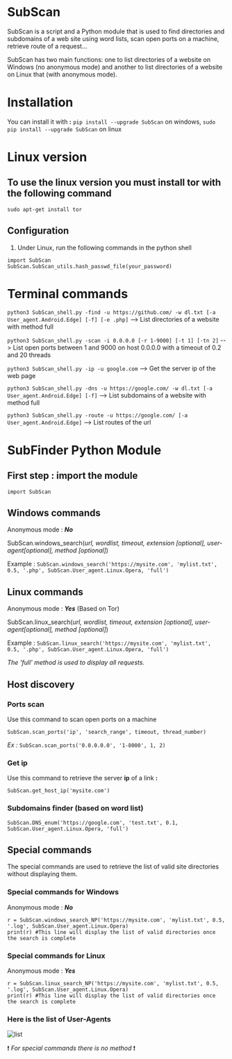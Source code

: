 # SubScan

SubScan is a script and a Python module that is used to find directories and subdomains of a web site using word lists, scan open ports on a machine, retrieve route of a request...

SubScan has two main functions: one to list directories of a website on Windows (no anonymous mode) and another to list directories of a website on Linux that (with anonymous mode).

<h1>Installation</h1>

  You can install it with  **:**  ```pip install --upgrade SubScan``` on windows, ```sudo pip install --upgrade SubScan``` on linux
  
  
<h1>Linux version</h1>

  <h2>To use the linux version you must install tor with the following command</h2>
  
  ```sudo apt-get install tor```
  
  <h2>Configuration</h2>
  
  1) Under Linux, run the following commands in the python shell

  ```
  import SubScan
  SubScan.SubScan_utils.hash_passwd_file(your_password)
  ```
  
 
<h1>Terminal commands</h1>
  
  ```python3 SubScan_shell.py -find -u https://github.com/ -w dl.txt [-a User_agent.Android.Edge] [-f] [-e .php]``` --> List directories of a website with method full
  
  ```python3 SubScan_shell.py -scan -i 0.0.0.0 [-r 1-9000] [-t 1] [-tn 2]``` --> List open ports between 1 and 9000 on host 0.0.0.0 with a timeout of 0.2 and 20 threads 
  
  ```python3 SubScan_shell.py -ip -u google.com``` --> Get the server ip of the web page
  
  ```python3 SubScan_shell.py -dns -u https://google.com/ -w dl.txt [-a User_agent.Android.Edge] [-f]``` --> List subdomains of a website with method full
  
  ```python3 SubScan_shell.py -route -u https://google.com/ [-a User_agent.Android.Edge]``` --> List routes of the url
  
<h1>SubFinder Python Module</h1>

  <h2>First step : import the module</h2>
  
  ```import SubScan```

  <h2>Windows commands</h2>

   Anonymous mode : ***No***

   SubScan.windows_search(*url, wordlist, timeout, extension [optional], user-agent[optional], method [optional]*)
   
   Example :
   ```SubScan.windows_search('https://mysite.com', 'mylist.txt', 0.5, '.php', SubScan.User_agent.Linux.Opera, 'full')```
                                                    
  <h2>Linux commands</h2>

   Anonymous mode : ***Yes*** (Based on Tor)

   SubScan.linux_search(*url, wordlist, timeout, extension [optional],  user-agent[optional], method [optional]*)
   
   Example :
   ```SubScan.linux_search('https://mysite.com', 'mylist.txt', 0.5, '.php', SubScan.User_agent.Linux.Opera, 'full')```
                                                    
                                                    
  *The 'full' method is used to display all requests.* 
  
  <h2>Host discovery</h2>
  
   <h3>Ports scan</h3>
   
   Use this command to scan open ports on a machine
   
   ``SubScan.scan_ports('ip', 'search_range', timeout, thread_number)``
   
   *Ex :* 
   ``SubScan.scan_ports('0.0.0.0.0', '1-8000', 1, 2)``

   <h3>Get ip</h3>
  
   Use this command to retrieve the server **ip** of a link **:** 
  
  ```SubScan.get_host_ip('mysite.com')```
  
  <h3>Subdomains finder (based on word list)</h3> 
  
  
   ```SubScan.DNS_enum('https://google.com', 'test.txt', 0.1, SubScan.User_agent.Linux.Opera, 'full')```
  
  
  <h2>Special commands</h2>
  
  The special commands are used to retrieve the list of valid site directories without displaying them.
  
  <h3>Special commands for Windows</h3>
  
  Anonymous mode : ***No***
  
  ```
  r = SubScan.windows_search_NP('https://mysite.com', 'mylist.txt', 0.5, '.log', SubScan.User_agent.Linux.Opera)
  print(r) #This line will display the list of valid directories once the search is complete
  
  ```
  
  <h3>Special commands for Linux</h3>
  
  Anonymous mode : ***Yes***
  
  ```
  r = SubScan.linux_search_NP('https://mysite.com', 'mylist.txt', 0.5, '.log', SubScan.User_agent.Linux.Opera)
  print(r) #This line will display the list of valid directories once the search is complete
  
  ```
  
  <h3>Here is the list of User-Agents</h3>

  ![list](UA_list.png)
  
  ❗ *For special commands there is no method* ❗
